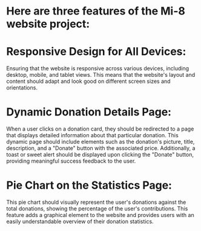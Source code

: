 # Here are three features of the Mi-8 website project:

# Responsive Design for All Devices:
Ensuring that the website is responsive across various devices, including desktop, mobile, and tablet views. This means that the website's layout and content should adapt and look good on different screen sizes and orientations. 
# Dynamic Donation Details Page:
 When a user clicks on a donation card, they should be redirected to a page that displays detailed information about that particular donation. This dynamic page should include elements such as the donation's picture, title, description, and a "Donate" button with the associated price. Additionally, a toast or sweet alert should be displayed upon clicking the "Donate" button, providing meaningful success feedback to the user.

# Pie Chart on the Statistics Page:
 This pie chart should visually represent the user's donations against the total donations, showing the percentage of the user's contributions. This feature adds a graphical element to the website and provides users with an easily understandable overview of their donation statistics.






